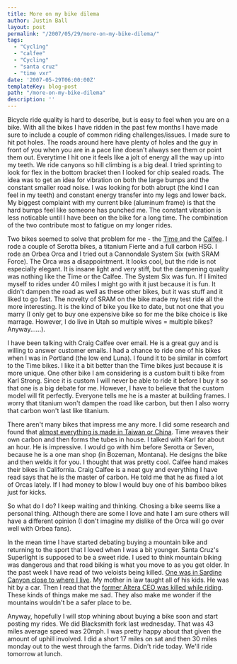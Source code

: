 ```yaml
---
title: More on my bike dilema
author: Justin Ball
layout: post
permalink: "/2007/05/29/more-on-my-bike-dilema/"
tags:
  - "Cycling"
  - "calfee"
  - "Cycling"
  - "santa cruz"
  - "time vxr"
date: '2007-05-29T06:00:00Z'
templateKey: blog-post
path: "/more-on-my-bike-dilema"
description: ''
---
```


Bicycle ride quality is hard to describe, but is easy to feel when you are on a bike. With all the bikes I have ridden in the past few months I have made sure to include a couple of common riding challenges/issues. I made sure to hit pot holes. The roads around here have plenty of holes and the guy in front of you when you are in a pace line doesn't always see them or point them out. Everytime I hit one it feels like a jolt of energy all the way up into my teeth. We ride canyons so hill climbing is a big deal. I tried sprinting to look for flex in the bottom bracket then I looked for chip sealed roads. The idea was to get an idea for vibration on both the large bumps and the constant smaller road noise. I was looking for both abrupt (the kind I can feel in my teeth) and constant energy transfer into my legs and lower back. My biggest complaint with my current bike (aluminum frame) is that the hard bumps feel like someone has punched me. The constant vibration is less noticable until I have been on the bike for a long time. The combination of the two contribute most to fatigue on my longer rides.

Two bikes seemed to solve that problem for me - the [Time ][1]and the [Calfee][2]. I rode a couple of Serotta bikes, a titanium Fierte and a full carbon HSG. I rode an Orbea Orca and I tried out a Cannondale System Six (with SRAM Force). The Orca was a disappointment. It looks cool, but the ride is not especially elegant. It is insane light and very stiff, but the dampening quality was nothing like the Time or the Calfee. The System Six was fun. If I limited myself to rides under 40 miles I might go with it just because it is fun. It didn't dampen the road as well as these other bikes, but it was stuff and it liked to go fast. The novelty of SRAM on the bike made my test ride all the more interesting. It is the kind of bike you like to date, but not one that you marry (I only get to buy one expensive bike so for me the bike choice is like marrage. However, I do live in Utah so multiple wives = multiple bikes? Anyway......).

 [1]: http://www.time-sport.com/
 [2]: http://www.calfeedesign.com/

I have been talking with Craig Calfee over email. He is a great guy and is willing to answer customer emails. I had a chance to ride one of his bikes when I was in Portland (the low end Luna). I found it to be similar in comfort to the Time bikes. I like it a bit better than the Time bikes just because it is more unique. One other bike I am considering is a custom built ti bike from Karl Strong. Since it is custom I will never be able to ride it before I buy it so that one is a big debate for me. However, I have to believe that the custom model will fit perfectly. Everyone tells me he is a master at building frames. I worry that titanium won't dampen the road like carbon, but then I also worry that carbon won't last like titanium.

There aren't many bikes that impress me any more. I did some research and found that [almost everything is made in Taiwan or China][3]. Time weaves their own carbon and then forms the tubes in house. I talked with Karl for about an hour. He is impressive. I would go with him before Serotta or Seven, because he is a one man shop (in Bozeman, Montana). He designs the bike and then welds it for you. I thought that was pretty cool. Calfee hand makes their bikes in California. Craig Calfee is a neat guy and everything I have read says that he is the master of carbon. He told me that he as fixed a lot of Orcas lately. If I had money to blow I would buy one of his bamboo bikes just for kicks.

 [3]: http://allanti.com/page.cfm?PageID=328

So what do I do? I keep waiting and thinking. Chosing a bike seems like a personal thing. Although there are some I love and hate I am sure others will have a different opinion (I don't imagine my dislike of the Orca will go over well with Orbea fans).

In the mean time I have started debating buying a mountain bike and returning to the sport that I loved when I was a bit younger. Santa Cruz's Superlight is supposed to be a sweet ride. I used to think mountain biking was dangerous and that road biking is what you move to as you get older. In the past week I have read of two veloists being killed. [One was in Sardine Canyon close to where I live][4]. My mother in law taught all of his kids. He was hit by a car. Then I read that the [former Altera CEO was killed while riding][5]. These kinds of things make me sad. They also make me wonder if the mountains wouldn't be a safer place to be.

 [4]: http://www.ksl.com/index.php?nid=148&sid=1238285&comments=true
 [5]: http://news.com.com/8301-10784_3-9723171-7.html?part=rss&subj=news&tag=2547-1_3-0-5

Anyway, hopefully I will stop whining about buying a bike soon and start posting my rides. We did Blacksmith fork last wednesday. That was 43 miles average speed was 20mph. I was pretty happy about that given the amount of uphill involved. I did a short 17 miles on sat and then 30 miles monday out to the west through the farms. Didn't ride today. We'll ride tomorrow at lunch.
